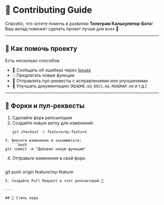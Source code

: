 # 🤝 Contributing Guide

Спасибо, что хотите помочь в развитии **Телеграм Калькулятор-Бота**!  
Ваш вклад поможет сделать проект лучше для всех 🙌

---

## 📌 Как помочь проекту

Есть несколько способов:
- 🐛 Сообщать об ошибках через [Issues](../../issues)
- 💡 Предлагать новые функции
- 🔧 Отправлять пул-реквесты с исправлениями или улучшениями
- 📝 Улучшать документацию (`README.md`, `DOCS.md`, `ROADMAP.md` и т.д.)

---

## 🔀 Форки и пул-реквесты

1. Сделайте форк репозитория  
2. Создайте новую ветку для изменений:
   ```bash
   git checkout -b feature/my-feature
```
3. Внесите изменения и закоммитьте:
   ```bash
git commit -m "Добавил новую функцию"
```
4. Отправьте изменения в свой форк:
   ```bash
git push origin feature/my-feature
```
5. Создайте Pull Request в этот репозиторий 🚀

---

## 🧹 Стиль кода
